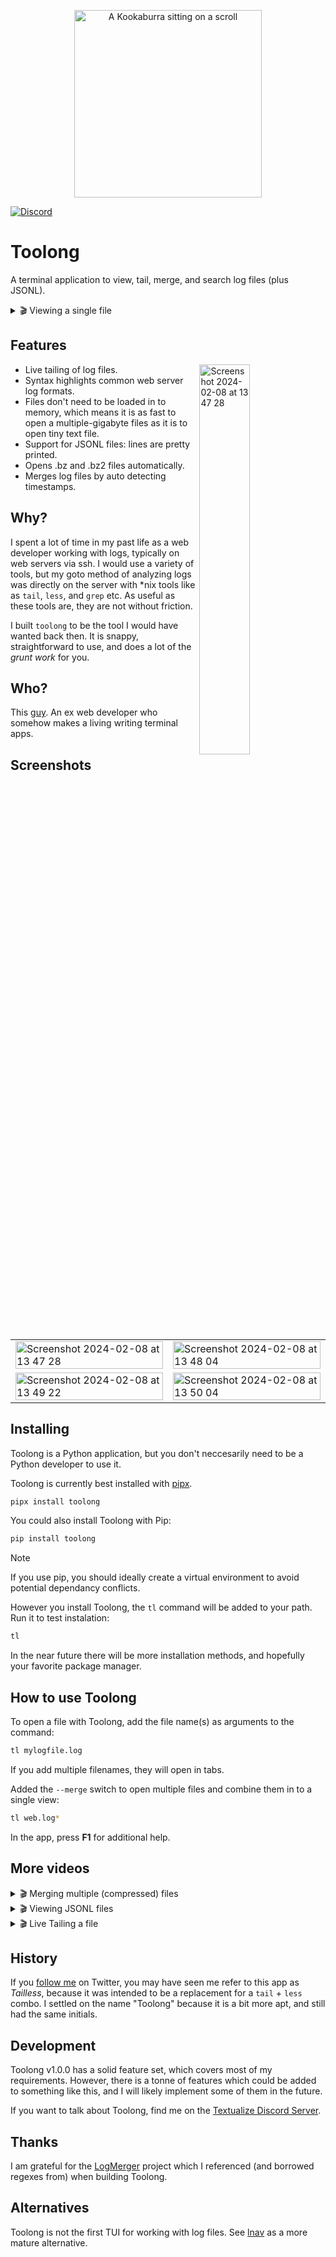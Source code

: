 

<p align="center">
    <img src="https://github.com/Textualize/tailless/assets/554369/44c960bc-1bdb-4ce0-9ff4-5cd3f1e33f3d" alt="A Kookaburra sitting on a scroll" width="300" >
</p>


[![Discord](https://img.shields.io/discord/1026214085173461072)](https://discord.gg/Enf6Z3qhVr)

# Toolong

A terminal application to view, tail, merge, and search log files (plus JSONL).

<details>  
  <summary> 🎬 Viewing a single file </summary>
    
&nbsp;

<div align="center">
  <video src="https://github.com/Textualize/tailless/assets/554369/a434d427-fa9a-44bf-bafb-1cfef32d65b9" width="400" />
</div>

</details>


## Features

<img width="40%" align="right" alt="Screenshot 2024-02-08 at 13 47 28" src="https://github.com/Textualize/tailless/assets/554369/e4b9e41b-2a42-4cef-b47c-e58a9e4db44a">


- Live tailing of log files.
- Syntax highlights common web server log formats.
- Files don't need to be loaded in to memory, which means it is as fast to open a multiple-gigabyte files as it is to open tiny text file.
- Support for JSONL files: lines are pretty printed.
- Opens .bz and .bz2 files automatically.
- Merges log files by auto detecting timestamps.
  

## Why?

I spent a lot of time in my past life as a web developer working with logs, typically on web servers via ssh.
I would use a variety of tools, but my goto method of analyzing logs was directly on the server with *nix tools like as `tail`, `less`, and `grep` etc.
As useful as these tools are, they are not without friction.

I built `toolong` to be the tool I would have wanted back then.
It is snappy, straightforward to use, and does a lot of the *grunt work* for you.


## Who?

This [guy](https://github.com/willmcgugan). An ex web developer who somehow makes a living writing terminal apps.



## Screenshots

<table>
    <tr>
        <td>
            <img width="100%" alt="Screenshot 2024-02-08 at 13 47 28" src="https://github.com/Textualize/tailless/assets/554369/e4b9e41b-2a42-4cef-b47c-e58a9e4db44a">
        </td>
        <td>
            <img width="100%" alt="Screenshot 2024-02-08 at 13 48 04" src="https://github.com/Textualize/tailless/assets/554369/1a5c3dff-e93c-4746-99d4-2e58f6b44b19">
        </td>
    </tr>
    <tr>
        <td>
            <img width="100%" alt="Screenshot 2024-02-08 at 13 49 22" src="https://github.com/Textualize/tailless/assets/554369/e130a550-579a-4bd1-9281-1cef520634f8">
        </td>
        <td>
            <img width="100%" alt="Screenshot 2024-02-08 at 13 50 04" src="https://github.com/Textualize/tailless/assets/554369/5e620070-4eb8-49e0-9dfa-7ac335b18a62">
        </td>
    </tr>
</table>

## Installing

Toolong is a Python application, but you don't neccesarily need to be a Python developer to use it.

Toolong is currently best installed with [pipx](https://github.com/pypa/pipx).

```bash
pipx install toolong
```

You could also install Toolong with Pip:

```bash
pip install toolong
```

> [!NOTE] 
> If you use pip, you should ideally create a virtual environment to avoid potential dependancy conflicts.

However you install Toolong, the `tl` command will be added to your path.
Run it to test instalation:

```bash
tl
```

In the near future there will be more installation methods, and hopefully your favorite package manager.

## How to use Toolong

To open a file with Toolong, add the file name(s) as arguments to the command:

```bash
tl mylogfile.log
```

If you add multiple filenames, they will open in tabs.

Added the `--merge` switch to open multiple files and combine them in to a single view:

```bash
tl web.log*
```

In the app, press **F1** for additional help.


## More videos

<details>  
  <summary> 🎬 Merging multiple (compressed) files </summary>
&nbsp;

<div align="center">
  <video src="https://github.com/Textualize/tailless/assets/554369/efbbde11-bebf-44ff-8d2b-72a84b542b75" />
</div>
    

</details>

<details>  
  <summary> 🎬 Viewing JSONL files </summary>
&nbsp;

<div align="center">
  <video src="https://github.com/Textualize/tailless/assets/554369/38936600-34ee-4fe1-9fd3-b1581fc3fa37"  />
</div>
    
    

</details>

<details>  
  <summary> 🎬 Live Tailing a file </summary>
&nbsp;

<div align="center">
  <video src="https://github.com/Textualize/tailless/assets/554369/7eea6a0e-b30d-4a94-bb45-c5bff0e329ca" />
</div>
    
    

</details>

## History

If you [follow me](https://twitter.com/willmcgugan) on Twitter, you may have seen me refer to this app as *Tailless*, because it was intended to be a replacement for a `tail` + `less` combo.
I settled on the name "Toolong" because it is a bit more apt, and still had the same initials.

## Development

Toolong v1.0.0 has a solid feature set, which covers most of my requirements.
However, there is a tonne of features which could be added to something like this, and I will likely implement some of them in the future.

If you want to talk about Toolong, find me on the [Textualize Discord Server](https://discord.gg/Enf6Z3qhVr).


## Thanks

I am grateful for the [LogMerger](https://github.com/ptmcg/logmerger) project which I referenced (and borrowed regexes from) when building Toolong.

## Alternatives

Toolong is not the first TUI for working with log files. See [lnav](https://lnav.org/) as a more mature alternative.
